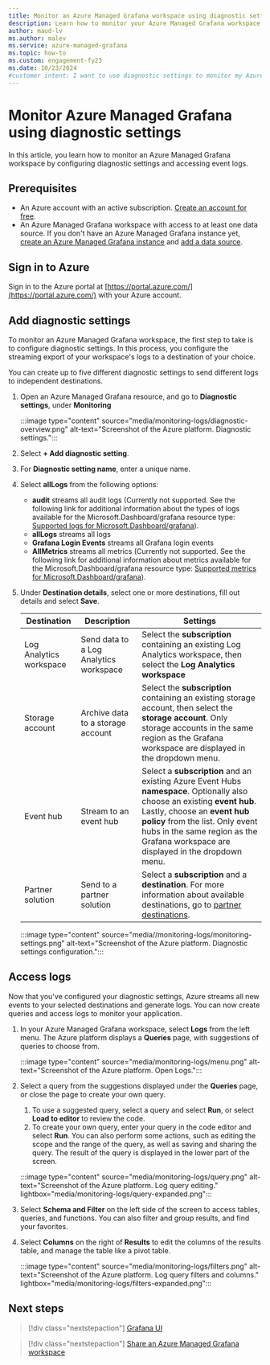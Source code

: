 ```yaml
---
title: Monitor an Azure Managed Grafana workspace using diagnostic settings
description: Learn how to monitor your Azure Managed Grafana workspace by configuring diagnostic settings and accessing event logs.
author: maud-lv 
ms.author: malev 
ms.service: azure-managed-grafana
ms.topic: how-to 
ms.custom: engagement-fy23
ms.date: 10/23/2024
#customer intent: I want to use diagnostic settings to monitor my Azure Managed Grafana workspace.
---
```


# Monitor Azure Managed Grafana using diagnostic settings

In this article, you learn how to monitor an Azure Managed Grafana workspace by configuring diagnostic settings and accessing event logs.

## Prerequisites

- An Azure account with an active subscription. [Create an account for free](https://azure.microsoft.com/free).
- An Azure Managed Grafana workspace with access to at least one data source. If you don't have an Azure Managed Grafana instance yet, [create an Azure Managed Grafana instance](./quickstart-managed-grafana-portal.md) and [add a data source](how-to-data-source-plugins-managed-identity.md).

## Sign in to Azure

Sign in to the Azure portal at [https://portal.azure.com/](https://portal.azure.com/) with your Azure account.

## Add diagnostic settings

To monitor an Azure Managed Grafana workspace, the first step to take is to configure diagnostic settings. In this process, you configure the streaming export of your workspace's logs to a destination of your choice.

You can create up to five different diagnostic settings to send different logs to independent destinations.

1. Open an Azure Managed Grafana resource, and go to **Diagnostic settings**, under **Monitoring**

   :::image type="content" source="media/monitoring-logs/diagnostic-overview.png" alt-text="Screenshot of the Azure platform. Diagnostic settings.":::

1. Select **+ Add diagnostic setting**.

1. For **Diagnostic setting name**, enter a unique name.

1. Select **allLogs** from the following options:
   - **audit** streams all audit logs (Currently not supported. See the following link for additional information about the types of logs available for the Microsoft.Dashboard/grafana resource type: [Supported logs for Microsoft.Dashboard/grafana](/azure/azure-monitor/reference/supported-logs/microsoft-dashboard-grafana-logs)).
   - **allLogs** streams all logs
   - **Grafana Login Events** streams all Grafana login events
   - **AllMetrics** streams all metrics (Currently not supported. See the following link for additional information about metrics available for the Microsoft.Dashboard/grafana resource type: [Supported metrics for Microsoft.Dashboard/grafana](/azure/azure-monitor/reference/supported-metrics/microsoft-dashboard-grafana-metrics)).

1. Under **Destination details**, select one or more destinations, fill out details and select **Save**.

   | Destination             | Description                            | Settings                                                                                                                                                                         |
   |-------------------------|----------------------------------------|----------------------------------------------------------------------------------------------------------------------------------------------------------------------------------|
   | Log Analytics workspace | Send data to a Log Analytics workspace | Select the **subscription** containing an existing Log Analytics workspace, then select the **Log Analytics workspace**                                                          |
   | Storage account         | Archive data to a storage account      | Select the **subscription** containing an existing storage account, then select the **storage account**. Only storage accounts in the same region as the Grafana workspace are displayed in the dropdown menu.                                                                          |
   | Event hub               | Stream to an event hub                 | Select a **subscription** and an existing Azure Event Hubs **namespace**. Optionally also choose an existing **event hub**. Lastly, choose an **event hub policy** from the list. Only event hubs in the same region as the Grafana workspace are displayed in the dropdown menu. |
   | Partner solution        | Send to a partner solution             | Select a **subscription** and a **destination**. For more information about available destinations, go to [partner destinations](/azure/azure-monitor/partners).                 |

   :::image type="content" source="media//monitoring-logs/monitoring-settings.png" alt-text="Screenshot of the Azure platform. Diagnostic settings configuration.":::

## Access logs

Now that you've configured your diagnostic settings, Azure streams all new events to your selected destinations and generate logs. You can now create queries and access logs to monitor your application.

1. In your Azure Managed Grafana workspace, select **Logs** from the left menu. The Azure platform displays a **Queries** page, with suggestions of queries to choose from.

   :::image type="content" source="media/monitoring-logs/menu.png" alt-text="Screenshot of the Azure platform. Open Logs.":::

1. Select a query from the suggestions displayed under the **Queries** page, or close the page to create your own query.
   1. To use a suggested query, select a query and select **Run**, or select **Load to editor** to review the code.
   1. To create your own query, enter your query in the code editor and select **Run**. You can also perform some actions, such as editing the scope and the range of the query, as well as saving and sharing the query. The result of the query is displayed in the lower part of the screen.

   :::image type="content" source="media/monitoring-logs/query.png" alt-text="Screenshot of the Azure platform. Log query editing." lightbox="media/monitoring-logs/query-expanded.png":::

1. Select **Schema and Filter** on the left side of the screen to access tables, queries, and functions. You can also filter and group results, and find your favorites.
1. Select **Columns** on the right of **Results** to  edit the columns of the results table, and manage the table like a pivot table.

   :::image type="content" source="media/monitoring-logs/filters.png" alt-text="Screenshot of the Azure platform. Log query filters and columns." lightbox="media/monitoring-logs/filters-expanded.png":::

## Next steps

> [!div class="nextstepaction"]
> [Grafana UI](./grafana-app-ui.md)

> [!div class="nextstepaction"]
> [Share an Azure Managed Grafana workspace](./how-to-manage-access-permissions-users-identities.md)
